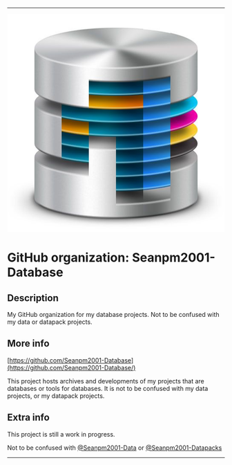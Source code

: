 
***

![DBDBDBDB.jpeg failed to load. The file may be missing or corrupt. Check the file path for errors first.](/AdditionalInfo/2/Seanpm2001-Database/DBDBDBDB.jpeg)

# GitHub organization: Seanpm2001-Database

## Description

My GitHub organization for my database projects. Not to be confused with my data or datapack projects.

## More info

[https://github.com/Seanpm2001-Database](https://github.com/Seanpm2001-Database/)

This project hosts archives and developments of my projects that are databases or tools for databases. It is not to be confused with my data projects, or my datapack projects.

## Extra info

This project is still a work in progress.

Not to be confused with [@Seanpm2001-Data](https://github.com/Seanpm2001-Data/) or [@Seanpm2001-Datapacks](https://github.com/Seanpm2001-Datapacks/)

***
